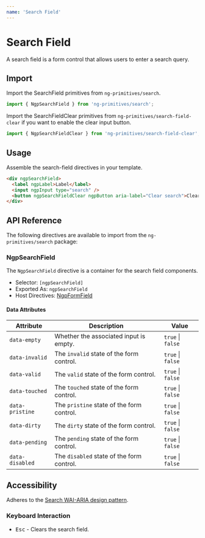 ```yaml
---
name: 'Search Field'
---
```


# Search Field

A search field is a form control that allows users to enter a search query.

<docs-example name="search-field"></docs-example>

## Import

Import the SearchField primitives from `ng-primitives/search`.

```ts
import { NgpSearchField } from 'ng-primitives/search';
```

Import the SearchFieldClear primitives from `ng-primitives/search-field-clear` if you want to enable the clear input button.

```ts
import { NgpSearchFieldClear } from 'ng-primitives/search-field-clear';
```

## Usage

Assemble the search-field directives in your template.

```html
<div ngpSearchField>
  <label ngpLabel>Label</label>
  <input ngpInput type="search" />
  <button ngpSearchFieldClear ngpButton aria-label="Clear search">Clear</button>
</div>
```

## API Reference

The following directives are available to import from the `ng-primitives/search` package:

### NgpSearchField

The `NgpSearchField` directive is a container for the search field components.

- Selector: `[ngpSearchField]`
- Exported As: `ngpSearchField`
- Host Directives: [NgpFormField](/primitives/form-field)

#### Data Attributes

| Attribute       | Description                               | Value             |
| --------------- | ----------------------------------------- | ----------------- |
| `data-empty`    | Whether the associated input is empty.    | `true` \| `false` |
| `data-invalid`  | The `invalid` state of the form control.  | `true` \| `false` |
| `data-valid`    | The `valid` state of the form control.    | `true` \| `false` |
| `data-touched`  | The `touched` state of the form control.  | `true` \| `false` |
| `data-pristine` | The `pristine` state of the form control. | `true` \| `false` |
| `data-dirty`    | The `dirty` state of the form control.    | `true` \| `false` |
| `data-pending`  | The `pending` state of the form control.  | `true` \| `false` |
| `data-disabled` | The `disabled` state of the form control. | `true` \| `false` |

## Accessibility

Adheres to the [Search WAI-ARIA design pattern](https://www.w3.org/TR/wai-aria-1.2/#searchbox).

### Keyboard Interaction

- <kbd>Esc</kbd> - Clears the search field.
